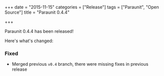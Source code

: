 +++
date = "2015-11-15"
categories = ["Release"]
tags = ["Paraunit", "Open Source"]
title = "Paraunit 0.4.4"

+++

Paraunit 0.4.4 has been released! 
<!--more-->
Here's what's changed:

### Fixed

* Merged previous `v0.4` branch, there were missing fixes in previous release
